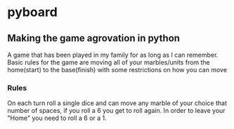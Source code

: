 # pyboard
## Making the game agrovation in python
A game that has been played in my family for as long as I can remember.
Basic rules for the game are moving all of your marbles/units from the home(start) to the base(finish) with some restrictions on how you can move

### Rules
On each turn roll a single dice and can move any marble of your choice that number of spaces, if you roll a 6 you get to roll again.  In order to leave your "Home" you need to roll a 6 or a 1. 